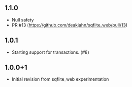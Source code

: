 ## 1.1.0

* Null safety
* PR #13 (https://github.com/deakjahn/sqflite_web/pull/13)

## 1.0.1

* Starting support for transactions. (#8)

## 1.0.0+1

* Initial revision from sqflite_web experimentation
